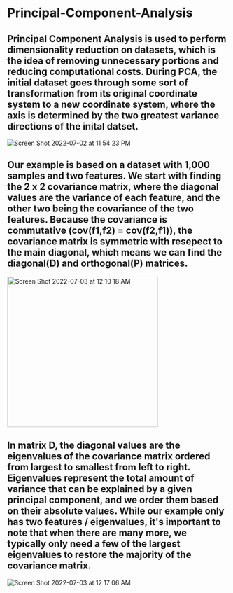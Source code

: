 # Principal-Component-Analysis

## Principal Component Analysis is used to perform dimensionality reduction on datasets, which is the idea of removing unnecessary portions and reducing computational costs. During PCA, the initial dataset goes through some sort of transformation from its original coordinate system to a new coordinate system, where the axis is determined by the two greatest variance directions of the inital datset.
![Screen Shot 2022-07-02 at 11 54 23 PM](https://user-images.githubusercontent.com/102645083/177028746-ab085192-5e64-4e57-9294-37f77cbea3d5.png)

## Our example is based on a dataset with 1,000 samples and two features. We start with finding the 2 x 2 covariance matrix, where the diagonal values are the variance of each feature, and the other two being the covariance of the two features. Because the covariance is commutative (cov(f1,f2) = cov(f2,f1)), the covariance matrix is symmetric with resepect to the main diagonal, which means we can find the diagonal(D) and orthogonal(P) matrices.
<img width="344" alt="Screen Shot 2022-07-03 at 12 10 18 AM" src="https://user-images.githubusercontent.com/102645083/177029190-90942d6e-b857-4fab-a0ce-e3bf6efe9029.png">

## In matrix D, the diagonal values are the eigenvalues of the covariance matrix ordered from largest to smallest from left to right. Eigenvalues represent the total amount of variance that can be explained by a given principal component, and we order them based on their absolute values. While our example only has two features / eigenvalues, it's important to note that when there are many more, we typically only need a few of the largest eigenvalues to restore the majority of the covariance matrix.
![Screen Shot 2022-07-03 at 12 17 06 AM](https://user-images.githubusercontent.com/102645083/177029399-ba24c01e-94cd-49db-92a8-4b4ffe78eaf5.png)
